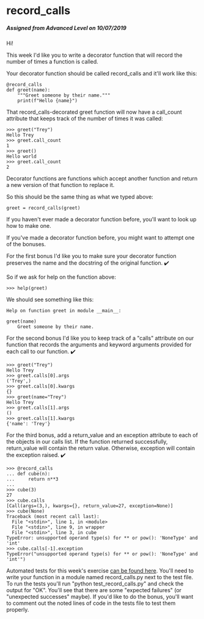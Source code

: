 # record_calls
##### Assigned from Advanced Level on 10/07/2019

Hi!

This week I'd like you to write a decorator function that will record the number of times a function is called.

Your decorator function should be called record_calls and it'll work like this:

    @record_calls
    def greet(name):
        """Greet someone by their name."""
        print(f"Hello {name}")

That record_calls-decorated greet function will now have a call_count attribute that keeps track of the number of times it was called:

    >>> greet("Trey")
    Hello Trey
    >>> greet.call_count
    1
    >>> greet()
    Hello world
    >>> greet.call_count
    2

Decorator functions are functions which accept another function and return a new version of that function to replace it.

So this should be the same thing as what we typed above:

    greet = record_calls(greet)

If you haven't ever made a decorator function before, you'll want to look up how to make one.

If you've made a decorator function before, you might want to attempt one of the bonuses.

For the first bonus I'd like you to make sure your decorator function preserves the name and the docstring of the original function. ✔️

So if we ask for help on the function above:

    >>> help(greet)

We should see something like this:

    Help on function greet in module __main__:

    greet(name)
        Greet someone by their name.

For the second bonus I'd like you to keep track of a "calls" attribute on our function that records the arguments and keyword arguments provided for each call to our function. ✔️

    >>> greet("Trey")
    Hello Trey
    >>> greet.calls[0].args
    ('Trey',)
    >>> greet.calls[0].kwargs
    {}
    >>> greet(name="Trey")
    Hello Trey
    >>> greet.calls[1].args
    ()
    >>> greet.calls[1].kwargs
    {'name': 'Trey'}

For the third bonus, add a return_value and an exception attribute to each of the objects in our calls list. If the function returned successfully, return_value will contain the return value. Otherwise, exception will contain the exception raised. ✔️

    >>> @record_calls
    ... def cube(n):
    ...     return n**3
    ...
    >>> cube(3)
    27
    >>> cube.calls
    [Call(args=(3,), kwargs={}, return_value=27, exception=None)]
    >>> cube(None)
    Traceback (most recent call last):
      File "<stdin>", line 1, in <module>
      File "<stdin>", line 9, in wrapper
      File "<stdin>", line 3, in cube
    TypeError: unsupported operand type(s) for ** or pow(): 'NoneType' and 'int'
    >>> cube.calls[-1].exception
    TypeError("unsupported operand type(s) for ** or pow(): 'NoneType' and 'int'")

Automated tests for this week's exercise [can be found here](https://www.pythonmorsels.com/exercises/3ee85ad3481f428d99458b102cbda7c6/tests/). You'll need to write your function in a module named record_calls.py next to the test file. To run the tests you'll run "python test_record_calls.py" and check the output for "OK". You'll see that there are some "expected failures" (or "unexpected successes" maybe). If you'd like to do the bonus, you'll want to comment out the noted lines of code in the tests file to test them properly.